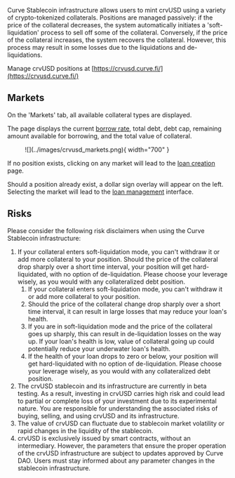 Curve Stablecoin infrastructure allows users to mint crvUSD using a variety of crypto-tokenized collaterals. Positions are managed passively: if the price of the collateral decreases, the system automatically initiates a 'soft-liquidation' process to sell off some of the collateral. Conversely, if the price of the collateral increases, the system recovers the collateral. However, this process may result in some losses due to the liquidations and de-liquidations.

Manage crvUSD positions at [https://crvusd.curve.fi/](https://crvusd.curve.fi/)


## **Markets**
On the 'Markets' tab, all available collateral types are displayed.

The page displays the current [borrow rate](../crvusd/loan-details.md#borrow-rate), total debt, debt cap, remaining amount available for borrowing, and the total value of collateral.

<figure markdown>
  ![](../images/crvusd_markets.png){ width="700" }
  <figcaption></figcaption>
</figure>


If no position exists, clicking on any market will lead to the [loan creation](../crvusd/loan-creation.md#loan-creation) page.

Should a position already exist, a dollar sign overlay will appear on the left. Selecting the market will lead to the [loan management](../crvusd/loan-creation.md#loan-management) interface.


## **Risks**

Please consider the following risk disclaimers when using the Curve Stablecoin infrastructure:

1. If your collateral enters soft-liquidation mode, you can't withdraw it or add more collateral to your position. Should the price of the collateral drop sharply over a short time interval, your position will get hard-liquidated, with no option of de-liquidation. Please choose your leverage wisely, as you would with any collateralized debt position.
    1. If your collateral enters soft-liquidation mode, you can't withdraw it or add more collateral to your position.
    2. Should the price of the collateral change drop sharply over a short time interval, it can result in large losses that may reduce your loan's health.
    3. If you are in soft-liquidation mode and the price of the collateral goes up sharply, this can result in de-liquidation losses on the way up. If your loan's health is low, value of collateral going up could potentially reduce your underwater loan's health.
    4. If the health of your loan drops to zero or below, your position will get hard-liquidated with no option of de-liquidation. Please choose your leverage wisely, as you would with any collateralized debt position.
2. The crvUSD stablecoin and its infrastructure are currently in beta testing. As a result, investing in crvUSD carries high risk and could lead to partial or complete loss of your investment due to its experimental nature. You are responsible for understanding the associated risks of buying, selling, and using crvUSD and its infrastructure.
3. The value of crvUSD can fluctuate due to stablecoin market volatility or rapid changes in the liquidity of the stablecoin.
4. crvUSD is exclusively issued by smart contracts, without an intermediary. However, the parameters that ensure the proper operation of the crvUSD infrastructure are subject to updates approved by Curve DAO. Users must stay informed about any parameter changes in the stablecoin infrastructure.


